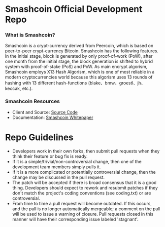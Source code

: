 Smashcoin Official Development Repo
==================================

### What is Smashcoin?
Smashcoin is a crypt-currency derived from Peercoin, which is based on peer-to-peer crypt-currency Bitcoin. Smashcoin has the following features.
In the initial stage, block is generated by only proof-of-work (PoW), after one month from the initial stage, the block generation is shifted to hybrid system with proof-of-stake (PoS) and PoW.  As main encrypt algorism, Smashcoin employs X13 Hash Algorism, which is one of most reliable in a modern cryptocurrencies world because this algorism uses 13 rounds of hashing with 13 different hash-functions (blake、bmw、groestl、jh、keccak, etc.).

### Smashcoin Resources
* Client and Source:
[Source Code](https://github.com/smashcoin/smashcoin)
* Documentation: [Smashcoin Whitepaper](http://smashcoin.net***)

Repo Guidelines
================================

* Developers work in their own forks, then submit pull requests when they think their feature or bug fix is ready.
* If it is a simple/trivial/non-controversial change, then one of the development team members simply pulls it.
* If it is a more complicated or potentially controversial change, then the change may be discussed in the pull request. 
* The patch will be accepted if there is broad consensus that it is a good thing. Developers should expect to rework and resubmit patches if they don't match the project's coding conventions (see coding.txt) or are controversial.
* From time to time a pull request will become outdated. If this occurs, and the pull is no longer automatically mergeable; a comment on the pull will be used to issue a warning of closure.  Pull requests closed in this manner will have their corresponding issue labeled 'stagnant'.
